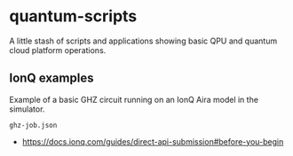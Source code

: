 # quantum-scripts

A little stash of scripts and applications showing basic QPU and quantum cloud platform operations.

## IonQ examples

Example of a basic GHZ circuit running on an IonQ Aira model in the simulator.

`ghz-job.json`

- https://docs.ionq.com/guides/direct-api-submission#before-you-begin

